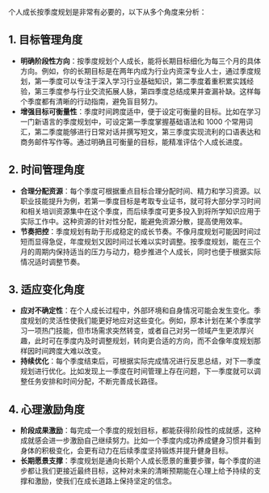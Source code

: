 个人成长按季度规划是非常有必要的，以下从多个角度来分析：

## 1. 目标管理角度

- **明确阶段性方向**：按季度规划个人成长，能将长期目标细化为每三个月的具体方向。例如，你的长期目标是在两年内成为行业内资深专业人士，通过季度规划，第一季度可以专注于深入学习行业基础知识，第二季度着重积累实践经验，第三季度参与行业交流拓展人脉，第四季度总结成果并查漏补缺。这样每个季度都有清晰的行动指南，避免盲目努力。
- **增强目标可衡量性**：季度时间跨度适中，便于设定可衡量的目标。比如在学习一门新语言的季度规划中，可设定第一季度掌握基础语法和 1000 个常用词汇，第二季度能够进行日常对话并撰写短文，第三季度实现流利的口语表达和商务邮件写作等。通过明确且可衡量的目标，能精准评估个人成长进度。

## 2. 时间管理角度

- **合理分配资源**：每个季度可根据重点目标合理分配时间、精力和学习资源。以职业技能提升为例，若第一季度目标是考取专业证书，就可将大部分学习时间和相关培训资源集中在这个季度，而后续季度可更多投入到将所学知识应用于实际工作中。这种资源的针对性分配，能避免资源分散，提高使用效率。
- **节奏把控**：季度规划有助于形成稳定的成长节奏。不像月度规划可能因时间过短而显得急促，年度规划又因时间过长难以实时调整。按季度规划，能在三个月的周期内保持适当的压力与动力，稳步推进个人成长，同时也便于根据实际情况适时调整节奏。

## 3. 适应变化角度

- **应对不确定性**：在个人成长过程中，外部环境和自身情况可能会发生变化。季度规划的灵活性使我们能更好地应对这些变化。例如，原本计划在某个季度学习一项热门技能，但市场需求突然转变，或者自己对另一领域产生更浓厚兴趣，此时可在季度内及时调整规划，转向更合适的方向，而不会像年度规划那样因时间跨度大难以改变。
- **持续优化**：每个季度结束后，可根据实际完成情况进行反思总结，对下一季度规划进行优化。比如发现上一季度在时间管理上存在问题，下一季度就可以调整任务安排和时间分配，不断完善成长路径。

## 4. 心理激励角度

- **阶段成果激励**：每完成一个季度的规划目标，都能获得阶段性的成就感，这种成就感会进一步激励自己继续努力。比如一个季度内成功养成健身习惯并看到身体的积极变化，会更有动力在后续季度坚持锻炼并提升健身目标。
- **长期愿景支撑**：季度规划是通向长期个人成长愿景的重要步骤，每个季度的进步都让我们更接近最终目标，这种对未来的清晰预期能在心理上给予持续的支撑和激励，使我们在成长道路上保持坚定的信念。
